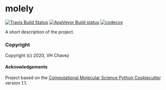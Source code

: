 molely
==============================
[//]: # (Badges)
[![Travis Build Status](https://travis-ci.com/REPLACE_WITH_OWNER_ACCOUNT/molely.svg?branch=master)](https://travis-ci.com/REPLACE_WITH_OWNER_ACCOUNT/molely)
[![AppVeyor Build status](https://ci.appveyor.com/api/projects/status/REPLACE_WITH_APPVEYOR_LINK/branch/master?svg=true)](https://ci.appveyor.com/project/REPLACE_WITH_OWNER_ACCOUNT/molely/branch/master)
[![codecov](https://codecov.io/gh/REPLACE_WITH_OWNER_ACCOUNT/molely/branch/master/graph/badge.svg)](https://codecov.io/gh/REPLACE_WITH_OWNER_ACCOUNT/molely/branch/master)

A short description of the project.

### Copyright

Copyright (c) 2020, VH Chavez


#### Acknowledgements
 
Project based on the 
[Computational Molecular Science Python Cookiecutter](https://github.com/molssi/cookiecutter-cms) version 1.1.

